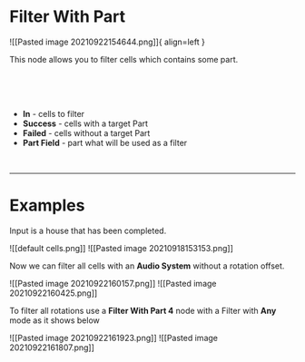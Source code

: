 # **Filter With Part**
 

![[Pasted image 20210922154644.png]]{ align=left }  

This node allows you to filter cells which contains some part. 

<br /><br /><br />

- **In** - cells to filter
- **Success** - cells with a target Part
- **Failed** - cells without a target Part
- **Part Field** - part what will be used as a filter

<br />

--------

# Examples
Input is a house that has been completed.  

![[default cells.png]]
![[Pasted image 20210918153153.png]]

Now we can filter all cells with an **Audio System** without a rotation offset.  

![[Pasted image 20210922160157.png]]
![[Pasted image 20210922160425.png]]

To filter all rotations use a **Filter With Part 4** node with a Filter with **Any** mode as it shows below  

![[Pasted image 20210922161923.png]]
![[Pasted image 20210922161807.png]]